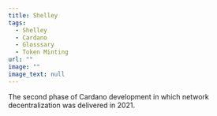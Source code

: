```yaml
---
title: Shelley
tags:
  - Shelley
  - Cardano
  - Glosssary
  - Token Minting
url: ""
image: ""
image_text: null
---
```


The second phase of Cardano development in which network decentralization was delivered in 2021.
